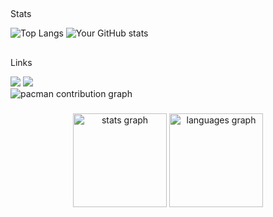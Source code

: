   ##
Stats

![Top Langs](https://github-readme-stats.vercel.app/api/top-langs/?username=ViniciusGadioli&layout=compact&theme=tokyonight)
![Your GitHub stats](https://github-readme-stats.vercel.app/api?username=ViniciusGadioli&show_icons=true&theme=tokyonight)
        
     
</div>

  ##
Links
<div>
  <a href="https://www.linkedin.com/in/vinícius-gadioli-1bba3a258/" target="_blank"><img src="https://img.shields.io/badge/LinkedIn-0077B5?style=for-the-badge&logo=linkedin&logoColor=white" target="_blank"></a> 
  <a href="mailto:viniciusgadioli2@gmail.com"><img src="https://img.shields.io/badge/Gmail-D14836?style=for-the-badge&logo=gmail&logoColor=white" target="_blank"></a>

  
</div>

<picture>
  <source media="(prefers-color-scheme: dark)" srcset="https://raw.githubusercontent.com/ViniciusGadioli/ViniciusGadioli/output/pacman-contribution-graph-dark.svg">
  <source media="(prefers-color-scheme: light)" srcset="https://raw.githubusercontent.com/ViniciusGadioli/ViniciusGadioli/output/pacman-contribution-graph.svg">
  <img alt="pacman contribution graph" src="https://raw.githubusercontent.com/ViniciusGadioli/ViniciusGadioli/output/pacman-contribution-graph.svg">
</picture>

###

<div align="center">
  <img src="https://github-readme-stats.vercel.app/api?username=ViniciusGadioli&hide_title=false&hide_rank=false&show_icons=true&include_all_commits=true&count_private=true&disable_animations=false&theme=dracula&locale=en&hide_border=false&order=1" height="150" alt="stats graph"  />
  <img src="https://github-readme-stats.vercel.app/api/top-langs?username=ViniciusGadioli&locale=en&hide_title=false&layout=compact&card_width=320&langs_count=5&theme=dracula&hide_border=false&order=2" height="150" alt="languages graph"  />
</div>

###
